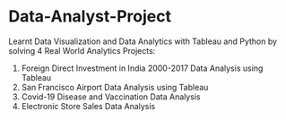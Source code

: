 # Data-Analyst-Project

Learnt Data Visualization and Data Analytics with Tableau and Python by solving 4 Real World Analytics Projects:

1. Foreign Direct Investment in India 2000-2017 Data Analysis using Tableau
2. San Francisco Airport Data Analysis using Tableau
3. Covid-19 Disease and Vaccination Data Analysis
4. Electronic Store Sales Data Analysis
